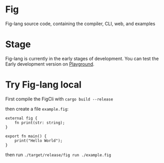 # Fig
Fig-lang source code, containing the compiler, CLI, web, and examples

# Stage
Fig-lang is currently in the early stages of development. You can test the Early development version on [Playground](https://fig-lang.github.io/fig/).

# Try Fig-lang local
First compile the FigCli with `cargo build --release`

then create a file `example.fig`:

```
external fig {
    fn print(str: string);
}

export fn main() {
    print("Hello World");
}
```

then run `./target/release/fig run ./example.fig`

